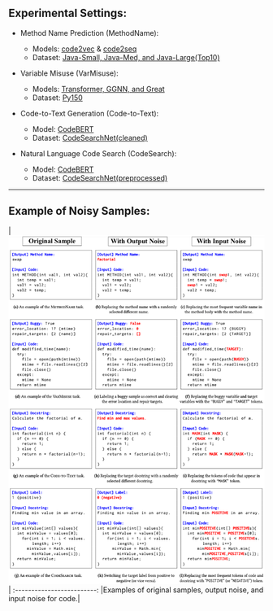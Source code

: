 ## Experimental Settings:

  * Method Name Prediction (MethodName):
    * Models: [code2vec](https://github.com/tech-srl/code2vec/) & [code2seq](https://github.com/tech-srl/code2seq/)
    * Dataset: [Java-Small, Java-Med, and Java-Large(Top10)](https://github.com/tech-srl/code2seq/#java)

  * Variable Misuse (VarMisuse):
    * Models: [Transformer, GGNN, and Great](https://github.com/VHellendoorn/ICLR20-Great/tree/master/models)
    * Dataset: [Py150](https://github.com/google-research-datasets/great)

  * Code-to-Text Generation (Code-to-Text):
    * Model: [CodeBERT](https://github.com/microsoft/CodeXGLUE/tree/main/Code-Text/code-to-text/code)
    * Dataset: [CodeSearchNet(cleaned)](https://github.com/microsoft/CodeXGLUE/tree/main/Code-Text/code-to-text#dataset)

  * Natural Language Code Search (CodeSearch):
    * Model: [CodeBERT](https://github.com/microsoft/CodeBERT/tree/master/CodeBERT/codesearch)
    * Dataset: [CodeSearchNet(preprocessed)](https://github.com/microsoft/CodeBERT/tree/master/CodeBERT/codesearch#data-preprocess)

---

## Example of Noisy Samples:

|<img src="../others/noise.png" alt="Example of Noisy Samples"/>|
:-------------------------:
|Examples of original samples, output noise, and input noise for code.|
